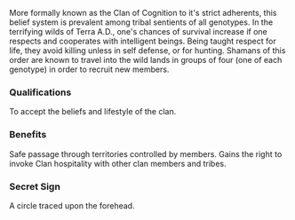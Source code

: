 More formally known as the Clan of Cognition to it's strict adherents, this belief system is prevalent among tribal sentients of all genotypes. In the terrifying wilds of Terra A.D., one's chances of survival increase if one respects and cooperates with intelligent beings. Being taught respect for life, they avoid killing unless in self defense, or for hunting. Shamans of this order are known to travel into the wild lands in groups of four (one of each genotype) in order to recruit new members.

### Qualifications
To accept the beliefs and lifestyle of the clan.

### Benefits
Safe passage through territories controlled by members. Gains the right to invoke Clan hospitality with other clan members and tribes.

### Secret Sign
A circle traced upon the forehead.